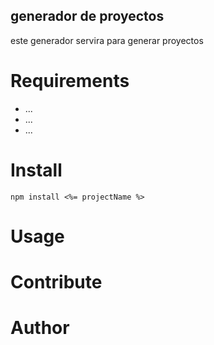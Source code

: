 ## generador de proyectos

este generador servira para generar proyectos

# Requirements
* ...
* ...
* ...

# Install
```npm install <%= projectName %>```
# Usage
# Contribute
# Author